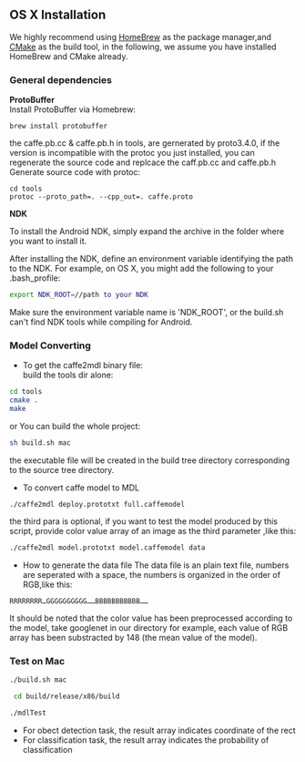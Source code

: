 ## OS X Installation
We highly recommend using [HomeBrew](https://brew.sh/) as the package manager,and [CMake](https://cmake.org/) as the build tool, in the following, we assume you have installed HomeBrew and CMake already.

### General dependencies
**ProtoBuffer**  
Install ProtoBuffer via Homebrew:  
 
```
brew install protobuffer 
```

the caffe.pb.cc & caffe.pb.h in tools, are gernerated by proto3.4.0, if the version is incompatible with the protoc you just installed, you can regenerate the source code and replcace the caff.pb.cc and caffe.pb.h
Generate source code with protoc:  
 
`cd tools`  
`protoc --proto_path=. --cpp_out=. caffe.proto`

**NDK**  

To install the Android NDK, simply expand the archive in the folder where you want to install it.

After installing the NDK, define an environment variable identifying the path to the NDK. For example,
on OS X, you might add the following to your .bash_profile:

```bash 
export NDK_ROOT=//path to your NDK
```

Make sure the environment variable name is 'NDK_ROOT', or the build.sh can't find NDK tools while compiling for Android.

### Model Converting
* To get the caffe2mdl binary file:  
build the tools dir alone:  

```bash
cd tools
cmake .   
make
```   

or You can build the whole project:  

```bash
sh build.sh mac
```  

the executable file will be created in the build tree directory corresponding to the source tree directory.
* To convert caffe model to MDL

`./caffe2mdl deploy.prototxt full.caffemodel` 

the third para is optional, if you want to test the model produced by this script, provide color value array of an image as the third parameter ,like this:

```bash
./caffe2mdl model.prototxt model.caffemodel data
```

* How to generate the data file 
 The data file is an plain text file, numbers are seperated with a space, the numbers is organized in the order of RGB,like this:

 ```
 RRRRRRRR…GGGGGGGGGG……BBBBBBBBBBB……
 ```  

 It should be noted that the color value has been preprocessed according to the model, take googlenet in our directory for example, each value of RGB array has been substracted by 148 (the mean value of the model).
 
### Test on Mac
 ```bash
 ./build.sh mac

  cd build/release/x86/build

 ./mdlTest
 ```

* For obect detection task, the result array indicates coordinate of the rect  
* For classification task, the result array indicates the probability of classification
 









  


